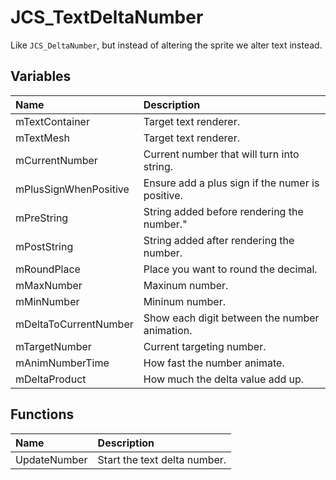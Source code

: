 # JCS_TextDeltaNumber

Like `JCS_DeltaNumber`, but instead of altering the sprite we alter text instead.

## Variables

| Name                  | Description                                      |
|:----------------------|:-------------------------------------------------|
| mTextContainer        | Target text renderer.                            |
| mTextMesh             | Target text renderer.                            |
| mCurrentNumber        | Current number that will turn into string.       |
| mPlusSignWhenPositive | Ensure add a plus sign if the numer is positive. |
| mPreString            | String added before rendering the number."       |
| mPostString           | String added after rendering the number.         |
| mRoundPlace           | Place you want to round the decimal.             |
| mMaxNumber            | Maxinum number.                                  |
| mMinNumber            | Mininum number.                                  |
| mDeltaToCurrentNumber | Show each digit between the number animation.    |
| mTargetNumber         | Current targeting number.                        |
| mAnimNumberTime       | How fast the number animate.                     |
| mDeltaProduct         | How much the delta value add up.                 |

## Functions

| Name         | Description                  |
|:-------------|:-----------------------------|
| UpdateNumber | Start the text delta number. |
